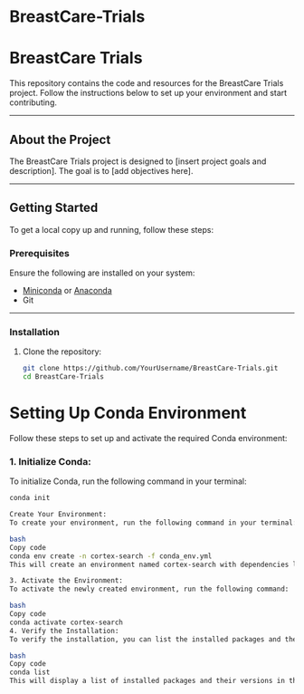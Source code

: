 # BreastCare-Trials

# BreastCare Trials

This repository contains the code and resources for the BreastCare Trials project. Follow the instructions below to set up your environment and start contributing.

---

## About the Project

The BreastCare Trials project is designed to [insert project goals and description]. The goal is to [add objectives here].

---

## Getting Started

To get a local copy up and running, follow these steps:

### Prerequisites

Ensure the following are installed on your system:
- [Miniconda](https://docs.conda.io/en/latest/miniconda.html) or [Anaconda](https://www.anaconda.com/)
- Git

---

### Installation

1. Clone the repository:
   ```bash
   git clone https://github.com/YourUsername/BreastCare-Trials.git
   cd BreastCare-Trials

# Setting Up Conda Environment

Follow these steps to set up and activate the required Conda environment:

### 1. Initialize Conda:
To initialize Conda, run the following command in your terminal:

```bash
conda init

Create Your Environment:
To create your environment, run the following command in your terminal:

bash
Copy code
conda env create -n cortex-search -f conda_env.yml
This will create an environment named cortex-search with dependencies listed in the conda_env.yml file.

3. Activate the Environment:
To activate the newly created environment, run the following command:

bash
Copy code
conda activate cortex-search
4. Verify the Installation:
To verify the installation, you can list the installed packages and their versions by running:

bash
Copy code
conda list
This will display a list of installed packages and their versions in the cortex-search environment.
